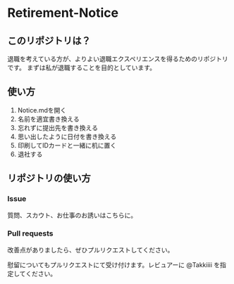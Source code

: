 # Retirement-Notice

## このリポジトリは？
退職を考えている方が、よりよい退職エクスペリエンスを得るためのリポジトリです。
まずは私が退職することを目的としています。

## 使い方
1. Notice.mdを開く
1. 名前を適宜書き換える
2. 忘れずに提出先を書き換える
3. 思い出したように日付を書き換える
4. 印刷してIDカードと一緒に机に置く
5. 退社する

## リポジトリの使い方

### Issue
質問、スカウト、お仕事のお誘いはこちらに。

### Pull requests
改善点がありましたら、ぜひプルリクエストしてください。

慰留についてもプルリクエストにて受け付けます。レビュアーに @Takkiiii を指定してください。
